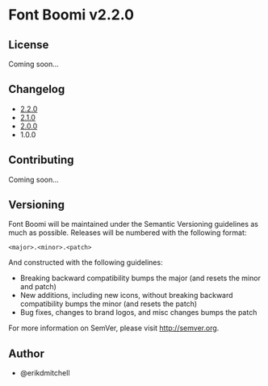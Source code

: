 # Font Boomi v2.2.0

## License

Coming soon...

## Changelog

- [2.2.0](https://github.com/erikdmitchell/font-boomi/pull/3)
- [2.1.0](https://github.com/erikdmitchell/font-boomi/pull/2)
- [2.0.0](https://github.com/erikdmitchell/font-boomi/pull/1)
- 1.0.0

## Contributing

Coming soon...

## Versioning

Font Boomi will be maintained under the Semantic Versioning guidelines as much as possible. Releases will be numbered with the following format:

`<major>.<minor>.<patch>`

And constructed with the following guidelines:

* Breaking backward compatibility bumps the major (and resets the minor and patch)
* New additions, including new icons, without breaking backward compatibility bumps the minor (and resets the patch)
* Bug fixes, changes to brand logos, and misc changes bumps the patch

For more information on SemVer, please visit http://semver.org.

## Author
- @erikdmitchell